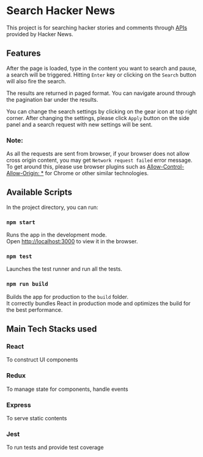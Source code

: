 # Search Hacker News

This project is for searching hacker stories and comments through [APIs](https://hn.algolia.com/api) provided by Hacker News. 

## Features

After the page is loaded, type in the content you want to search and pause, a search will be triggered. Hitting `Enter` key or clicking on the `Search` button will also fire the search.

The results are returned in paged format. You can navigate around through the pagination bar under the results.

You can change the search settings by clicking on the gear icon at top right corner. After changing the settings, please click `Apply` button on the side panel and a search request with new settings will be sent.

### Note:

As all the requests are sent from browser, if your browser does not allow cross origin content, you may get `Network request failed` error message. To get around this, please use browser plugins such as [Allow-Control-Allow-Origin: *](https://chrome.google.com/webstore/detail/allow-control-allow-origi/nlfbmbojpeacfghkpbjhddihlkkiljbi?hl=en) for Chrome or other similar technologies. 

## Available Scripts

In the project directory, you can run:

### `npm start`

Runs the app in the development mode.<br>
Open [http://localhost:3000](http://localhost:3000) to view it in the browser.

### `npm test`

Launches the test runner and run all the tests.<br>

### `npm run build`

Builds the app for production to the `build` folder.<br>
It correctly bundles React in production mode and optimizes the build for the best performance.

## Main Tech Stacks used

### React

To construct UI components

### Redux

To manage state for components, handle events

### Express

To serve static contents

### Jest

To run tests and provide test coverage
